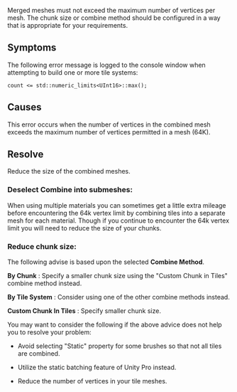 Merged meshes must not exceed the maximum number of vertices per mesh. The chunk size or
combine method should be configured in a way that is appropriate for your requirements.


## Symptoms

The following error message is logged to the console window when attempting to build one
or more tile systems:

```
count <= std::numeric_limits<UInt16>::max();
```



## Causes

This error occurs when the number of vertices in the combined mesh exceeds the maximum
number of vertices permitted in a mesh (64K).



## Resolve

Reduce the size of the combined meshes.


### Deselect **Combine into submeshes**:

When using multiple materials you can sometimes get a little extra mileage before
encountering the 64k vertex limit by combining tiles into a separate mesh for each
material. Though if you continue to encounter the 64k vertex limit you will need to reduce
the size of your chunks.


### Reduce chunk size:

The following advise is based upon the selected **Combine Method**.


**By Chunk**
: Specify a smaller chunk size using the "Custom Chunk in Tiles" combine method instead.

**By Tile System**
: Consider using one of the other combine methods instead.

**Custom Chunk In Tiles**
: Specify smaller chunk size.


You may want to consider the following if the above advice does not help you to resolve
your problem:

- Avoid selecting "Static" property for some brushes so that not all tiles are combined.

- Utilize the static batching feature of Unity Pro instead.

- Reduce the number of vertices in your tile meshes.
